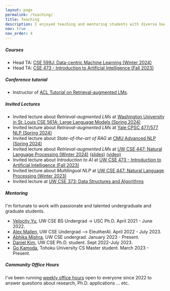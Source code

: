 ```yaml
---
layout: page
permalink: /teaching/
title: Teaching
description: I enjoyed teaching and mentoring students with diverse background.
nav: true
nav_order: 4
---
```


##### Courses
- Head TA: [CSE 599J: Data-centric Machine Learning (Winter 2024)](https://koh.pw/cse599j/)
- Head TA: [CSE 473 - Introduction to Artificial Intelligence (Fall 2023)](https://courses.cs.washington.edu/courses/cse473/23au/)


##### Conference tutorial
- Instructor of [ACL Tutorial on Retrieval-augmented LMs](https://acl2023-retrieval-lm.github.io/?utm_source=pocket_saves).


##### Invited Lectures
- Invited lecture about *Retrieval-augmented LMs* at [Washington University in St. Louis CSE 561A: Large Language Models (Spring 2024)](https://teapot123.github.io/CSE561A_2024sp/)
- Invited lecture about *Retrieval-augmented LMs* at [Yale CPSC 477/577 NLP (Spring 2024)](https://yale-nlp.github.io/cpsc477/)
- Invited lecture about *State-of-the-art of RAG* at [CMU Advanced NLP (Spring 2024)](https://phontron.com/class/anlp2024/)
- Invited lecture about *Retrieval-augmented LMs* at [UW CSE 447: Natural Language Processing (Winter 2024)](https://courses.cs.washington.edu/courses/cse447/24wi/) [(slides)](assets/pdf/akari_ralm_lecture_final.pdf) [(video)](https://drive.google.com/file/d/1iOnY-2hzr59ktuWu8hzouWZJsw_YsuvN/view?usp=drive_link)
- Invited lecture about *Introduction to AI* at [UW CSE 473 - Introduction to Artificial Intelligence (Fall 2023)](https://courses.cs.washington.edu/courses/cse447/24wi/)
- Invited lecture about *Multilingual NLP* at [UW CSE 447: Natural Language Processing (Winter 2023)](https://courses.cs.washington.edu/courses/cse447/23wi/)
- Invited lecture at [UW CSE 373: Data Structures and Algorithms](https://courses.cs.washington.edu/courses/cse373/22au/)

##### Mentoring
I'm fortunate to work with passionate and talented undergraduate and graduate students.
- [Velocity Yu](https://velocitycavalry.github.io/), UW CSE BS Undergrad -> USC Ph.D. April 2021 - June 2022.
- [Alex Mallen](https://www.linkedin.com/in/alex-mallen-815b01176/), UW CSE Undergrad --> EleutherAI. April 2022 - July 2023.
- [Abhika Mishra](https://abhika-m.github.io/), UW CSE undergrad. January 2023 - Present.
- [Daniel Kim](https://danieljkim0118.github.io/), UW CSE Ph.D. student. Sept 2022-July 2023.
- [Go Kamoda](https://gokamoda.github.io/), Tohoku University CS Master student. March 2023 - Present.

##### Community Office Hours

I've been running [weekly office hours](https://calendly.com/akari-asai/office-hour) open to everyone since 2022 to answer questions about research, Ph.D. applications ... etc.
